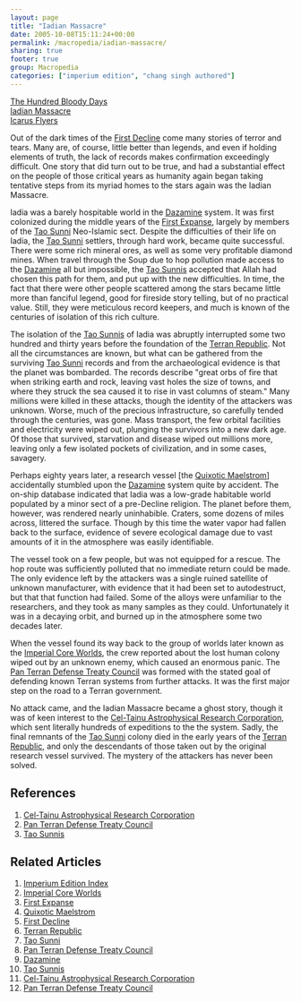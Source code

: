 ```yaml
---
layout: page
title: "Iadian Massacre"
date: 2005-10-08T15:11:24+00:00
permalink: /macropedia/iadian-massacre/
sharing: true
footer: true
group: Macropedia
categories: ["imperium edition", "chang singh authored"]
---
```


<div class='row'>
	<div class='col-md-4'><a href='/macropedia/hundred-bloody-days'>The Hundred Bloody Days</a></div>
	<div class='col-md-4'><a href='/macropedia/iadian-massacre'>Iadian Massacre</a></div>
	<div class='col-md-4'><a href='/macropedia/icarus-flyers'>Icarus Flyers</a></div>
</div>


Out of the dark times of the [First Decline](/chronology/first-decline) come many stories of terror and tears.  Many are, of course, little better than legends, and even if holding elements of truth, the lack of records makes confirmation exceedingly difficult.  One story that did turn out to be true, and had a substantial effect on the people of those critical years as humanity again began taking tentative steps from its myriad homes to the stars again was the Iadian Massacre.

Iadia was a barely hospitable world in the [Dazamine](/star-systems/dazamine) system.  It was first colonized during the middle years of the [First Expanse](/chronology/first-expanse), largely by members of the [Tao Sunni](/macropedia/tao-sunni) Neo-Islamic sect.  Despite the difficulties of their life on Iadia, the [Tao Sunni](/macropedia/tao-sunni) settlers, through hard work, became quite successful.  There were some rich mineral ores, as well as some very profitable diamond mines.  When travel through the Soup due to hop pollution made access to the [Dazamine](/star-systems/dazamine) all but impossible, the [Tao Sunnis](/macropedia/tao-sunni) accepted that Allah had chosen this path for them, and put up with the new difficulties.  In time, the fact that there were other people scattered among the stars became little more than fanciful legend, good for fireside story telling, but of no practical value.  Still, they were meticulous record keepers, and much is known of the centuries of isolation of this rich culture.

The isolation of the [Tao Sunnis](/macropedia/tao-sunni) of Iadia was abruptly interrupted some two hundred and thirty years before the foundation of the [Terran Republic](/macropedia/terran-republic).  Not all the circumstances are known, but what can be gathered from the surviving [Tao Sunni](/macropedia/tao-sunni) records and from the archaeological evidence is that the planet was bombarded.  The records describe "great orbs of fire that when striking earth and rock, leaving vast holes the size of towns, and where they struck the sea caused it to rise in vast columns of steam."  Many millions were killed in these attacks, though the identity of the attackers was unknown.  Worse, much of the precious infrastructure, so carefully tended through the centuries, was gone.  Mass transport, the few orbital facilities and electricity were wiped out, plunging the survivors into a new dark age.  Of those that survived, starvation and disease wiped out millions more, leaving only a few isolated pockets of civilization, and in some cases, savagery.

Perhaps eighty years later, a research vessel [the [Quixotic Maelstrom](/macropedia/quixotic-maelstrom)] accidentally stumbled upon the [Dazamine](/star-systems/dazamine) system quite by accident.  The on-ship database indicated that Iadia was a low-grade habitable world populated by a minor sect of a pre-Decline religion.  The planet before them, however, was rendered nearly uninhabible.  Craters, some dozens of miles across, littered the surface.  Though by this time the water vapor had fallen back to the surface, evidence of severe ecological damage due to vast amounts of it in the atmosphere was easily identifiable.

The vessel took on a few people, but was not equipped for a rescue.  The hop route was sufficiently polluted that no immediate return could be made.  The only evidence left by the attackers was a single ruined satellite of unknown manufacturer, with evidence that it had been set to autodestruct, but that that function had failed.  Some of the alloys were unfamiliar to the researchers, and they took as many samples as they could.  Unfortunately it was in a decaying orbit, and burned up in the atmosphere some two decades later.

When the vessel found its way back to the group of worlds later known as the [Imperial Core Worlds](/macropedia/imperial-core-worlds), the crew reported about the lost human colony wiped out by an unknown enemy, which caused an enormous panic.  The [Pan Terran Defense Treaty Council](/macropedia/pan-terran-defense-treaty-council) was formed with the stated goal of defending known Terran systems from further attacks.  It was the first major step on the road to a Terran government.

No attack came, and the Iadian Massacre became a ghost story, though it was of keen interest to the [Cel-Tainu Astrophysical Research Corporation](/macropedia/celtainu), which sent literally hundreds of expeditions to the the system.  Sadly, the final remnants of the [Tao Sunni](/macropedia/tao-sunni) colony died in the early years of the [Terran Republic](/macropedia/terran-republic), and only the descendants of those taken out by the original research vessel survived.  The mystery of the attackers has never been solved.

## References
1. [Cel-Tainu Astrophysical Research Corporation](/macropedia/celtainu)
1. [Pan Terran Defense Treaty Council](/macropedia/pan-terran-defense-treaty-council)
1. [Tao Sunnis](/macropedia/tao-sunni)

## Related Articles

1. [Imperium Edition Index](/macropedia/imperium-edition-index)
2. [Imperial Core Worlds](/macropedia/imperial-core-worlds)
3. [First Expanse](/chronology/first-expanse)
4. [Quixotic Maelstrom](/macropedia/quixotic-maelstrom)
5. [First Decline](/chronology/first-decline)
6. [Terran Republic](/macropedia/terran-republic)
7. [Tao Sunni](/macropedia/tao-sunni)
8. [Pan Terran Defense Treaty Council](/macropedia/pan-terran-defense-treaty-council)
9. [Dazamine](/star-systems/dazamine)
10. [Tao Sunnis](/macropedia/tao-sunni)
11. [Cel-Tainu Astrophysical Research Corporation](/macropedia/celtainu)
12. [Pan Terran Defense Treaty Council](/macropedia/pan-terran-defense-treaty-council)



 
